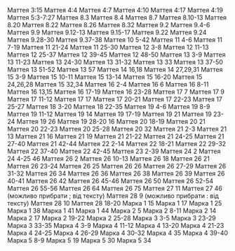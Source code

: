 Маттея 3:15
Маттея 4:4
Маттея 4:7
Маттея 4:10
Маттея 4:17
Маттея 4:19
Маттея 5:3-7:27
Маттея 8.3
Маттея 8.4
Маттея 8.7
Маттея 8.10-13
Маттея 8.20
Маттея 8.22
Маттея 8.26
Маттея 8.32
Маттея 9.2
Маттея 9.4-6
Маттея 9.9
Маттея 9.12-13
Маттея 9.15-17
Маттея 9.22
Маттея 9.24
Маттея 9.28-30
Маттея 9.37-38
Маттея 10 5-42
Маттея 11 4-6
Маттея 11 7-19
Маттея 11 21-24
Маттея 11 25-30
Маттея 12 3-8
Маттея 12 11-13
Маттея 12 25-37
Маттея 12 39-45
Маттея 12 48-50
Маттея 13 3-9
Маттея 13 11-23
Маттея 13 24-30
Маттея 13 31-32
Маттея 13 33
Маттея 13 37-50
Маттея 13 51-52
Маттея 13 57
Маттея 14 16,18
Маттея 14 27,29,31
Маттея 15 3-9
Маттея 15 10-11
Маттея 15 13-14
Маттея 15 16-20
Маттея 15 24,26,28
Маттея 15 32,34
Маттея 16 2-4
Маттея 16 6
Маттея 16 8-11
Маттея 16 13,15
Маттея 16 17-19
Маттея 16 23-28
Маттея 17 7
Маттея 17 9
Маттея 17 11-12
Маттея 17 17
Маттея 17 20-21
Маттея 17 22-23
Маттея 17 25-27
Маттея 18 3-20
Маттея 18 22-35
Маттея 19 4-6
Маттея 19 8-9
Маттея 19 11-12
Маттея 19 14
Маттея 19 17-19
Маттея 19 21
Маттея 19 23-24
Маттея 19 26
Маттея 19 28-20 16
Маттея 20 18-19
Маттея 20 21
Маттея 20 22-23
Маттея 20 25-28
Маттея 20 32
Маттея 21 2-3
Маттея 21 13
Маттея 21 16
Маттея 21 19
Маттея 21 21-22
Маттея 21 24-25
Маттея 21 27-40
Маттея 21 42-44
Маттея 22 2-14
Маттея 22 18-21
Маттея 22 29-32
Маттея 22 37-40
Маттея 22 42-45
Маттея 23 2-39
Маттея 24 2
Маттея 24 4-25 46
Маттея 26 2
Маттея 26 10-13
Маттея 26 18
Маттея 26 21
Маттея 26 23-24
Маттея 26 25
Маттея 26 26
Маттея 26 27-29
Маттея 26 31-32
Маттея 26 34
Маттея 26 36
Маттея 26 38
Маттея 26 39
Маттея 26 40-41
Маттея 26 42
Маттея 26 45-46
Маттея 26 50
Маттея 26 52-54
Маттея 26 55-56
Маттея 26 64
Маттея 26 75
Маттея 27 11
Маттея 27 46 (можливо прибрати ; від тексту)
Маттея 28 9 (можливо прибрати : від тексту)
Маттея 28 10
Маттея 28 18-20
Марка 1 15
Марка 1 17
Марка 1 25
Марка 1 38
Марка 1 41
Марка 1 44
Марка 2 5
Марка 2 8-11
Марка 2 14
Марка 2 17
Марка 2 19-22
Марка 2 25-28
Марка 3 3-5
Марка 3 23-29
Марка 3 33-35
Марка 4 3-9
Марка 4 11-12
Марка 4 13-20
Марка 4 21-23
Марка 4 24-25
Марка 4 26-29
Марка 4 30-32
Марка 4 35
Марка 4 39-40
Марка 5 8-9
Марка 5 19
Марка 5 30
Марка 5 34